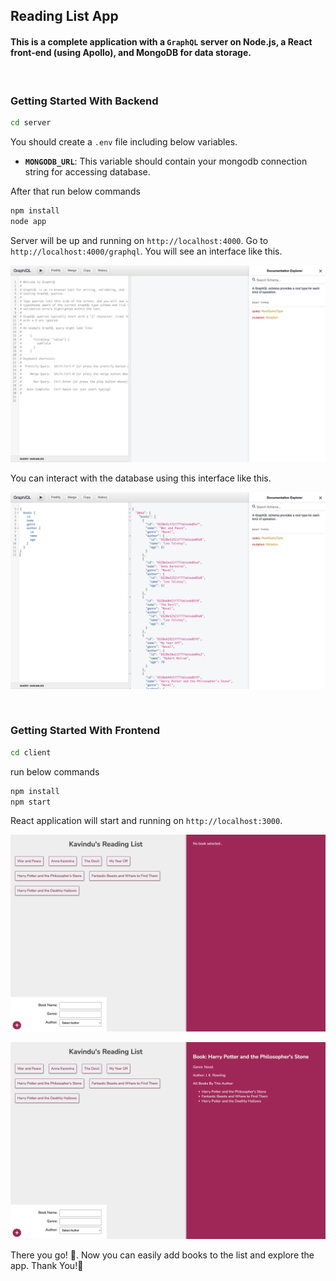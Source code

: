 ## Reading List App

#### This is a complete application with a `GraphQL` server on Node.js, a React front-end (using Apollo), and MongoDB for data storage.
<br>

### Getting Started With Backend

```bash
cd server
```
You should create a `.env` file including below variables.

- **`MONGODB_URL`**: This variable should contain your mongodb connection string for accessing database.

After that run below commands

```bash
npm install
node app
```
Server will be up and running on `http://localhost:4000`. Go to `http://localhost:4000/graphql`. You will see an interface like this.

![01](images/01.png)

You can interact with the database using this interface like this.

![02](images/02.png)

<br>

### Getting Started With Frontend

```bash
cd client
```
run below commands

```bash
npm install
npm start
```

React application will start and running on `http://localhost:3000`.

![03](images/03.png)

![04](images/04.png)

There you go! 🚀. Now you can easily add books to the list and explore the app. Thank You!🙌